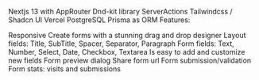 Nextjs 13 with AppRouter
Dnd-kit library
ServerActions
Tailwindcss / Shadcn UI
Vercel PostgreSQL
Prisma as ORM
Features:

Responsive
Create forms with a stunning drag and drop designer
Layout fields: Title, SubTitle, Spacer, Separator, Paragraph
Form fields: Text, Number, Select, Date, Checkbox, Textarea
Is easy to add and customize new fields
Form preview dialog
Share form url
Form submission/validation
Form stats: visits and submissions
